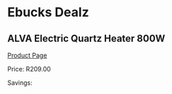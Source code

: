 
# Ebucks Dealz
## ALVA Electric Quartz Heater 800W
[Product Page](https://www.ebucks.com/web/shop/productSelected.do?prodId=1142145288&catId=704982758)

Price: R209.00

Savings: 


	